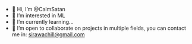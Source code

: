 - 👋 Hi, I’m @CalmSatan
- 👀 I’m interested in ML
- 🌱 I’m currently learning...
- 💞️ I’m open to collaborate on projects in multiple fields, you can contact me in: sirawachill@gmail.com
